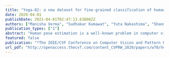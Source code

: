```yaml
---
title: "Yoga-82: a new dataset for fine-grained classification of human poses"
date: 2020-04-01
publishDate: 2021-04-01T02:47:13.638062Z
authors: ["Manisha Verma", "Sudhakar Kumawat", "Yuta Nakashima", "Shanmuganathan Raman"]
publication_types: ["1"]
abstract: "Human pose estimation is a well-known problem in computer vision to locate joint positions. Existing datasets for the learning of poses are observed to be not challenging enough in terms of pose diversity, object occlusion, and viewpoints. This makes the pose annotation process relatively simple and restricts the application of the models that have been trained on them. To handle more variety in human poses, we propose the concept of fine-grained hierarchical pose classification, in which we formulate the pose estimation as a classification task, and propose a dataset, Yoga-82, for large-scale yoga pose recognition with 82 classes. Yoga-82 consists of complex poses where fine annotations may not be possible. To resolve this, we provide hierarchical labels for yoga poses based on the body configuration of the pose. The dataset contains a three-level hierarchy including body positions, variations in body positions, and the actual pose names. We present the classification accuracy of the state-of-the-art convolutional neural network architectures on Yoga-82. We also present several hierarchical variants of DenseNet in order to utilize the hierarchical labels."
featured: false
publication: "*The IEEE/CVF Conference on Computer Vision and Pattern Recognition (CVPR) Workshops*"
url_pdf: "http://openaccess.thecvf.com/content_CVPRW_2020/papers/w70/Verma_Yoga-82_A_New_Dataset_for_Fine-Grained_Classification_of_Human_Poses_CVPRW_2020_paper.pdf"
---
```


